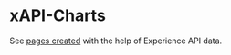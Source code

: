 # xAPI-Charts
See [pages created](https://creighton.github.io/xAPI-Charts/) with the help of Experience API data.
